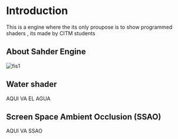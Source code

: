 # Introduction
This is a engine where the its only proupose is to show programmed shaders , its made by CITM students

## About Sahder Engine
![fis1](https://user-images.githubusercontent.com/79161102/212576726-6051841c-d5a8-48f6-a3d9-6b5af09c835c.PNG)

## Water shader
AQUI VA EL AGUA

## Screen Space Ambient Occlusion (SSAO)
AQUI VA SSAO

